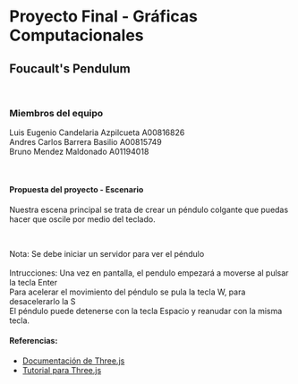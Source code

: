 <h1>Proyecto Final - Gráficas Computacionales</h1>
<h2>Foucault's Pendulum</h2>
<br>
<h3>Miembros del equipo</h3>
<p>
    Luis Eugenio Candelaria Azpilcueta A00816826 <br>
    Andres Carlos Barrera Basilio A00815749 <br>
    Bruno Mendez Maldonado A01194018
</p>
<br>
<h4>Propuesta del proyecto - Escenario</h4>
<p>
    Nuestra escena principal se trata de crear un péndulo colgante que puedas hacer que oscile por medio del teclado.
</p>
<br>
<p>
    Nota: Se debe iniciar un servidor para ver el péndulo <br>
    <br>Intrucciones:
    Una vez en pantalla, el pendulo empezará a moverse al pulsar la tecla Enter<br>
    Para acelerar el movimiento del péndulo se pula la tecla W, para desacelerarlo la S<br>
    El péndulo puede detenerse con la tecla Espacio y reanudar con la misma tecla.
</p>
<h4>Referencias: </h4>
<ul>
    <li><a href="https://threejs.org/docs/">Documentación de Three.js</a></li>
    <li><a href="https://youtu.be/6oFvqLfRnsU">Tutorial para Three.js</a></li>
</ul>